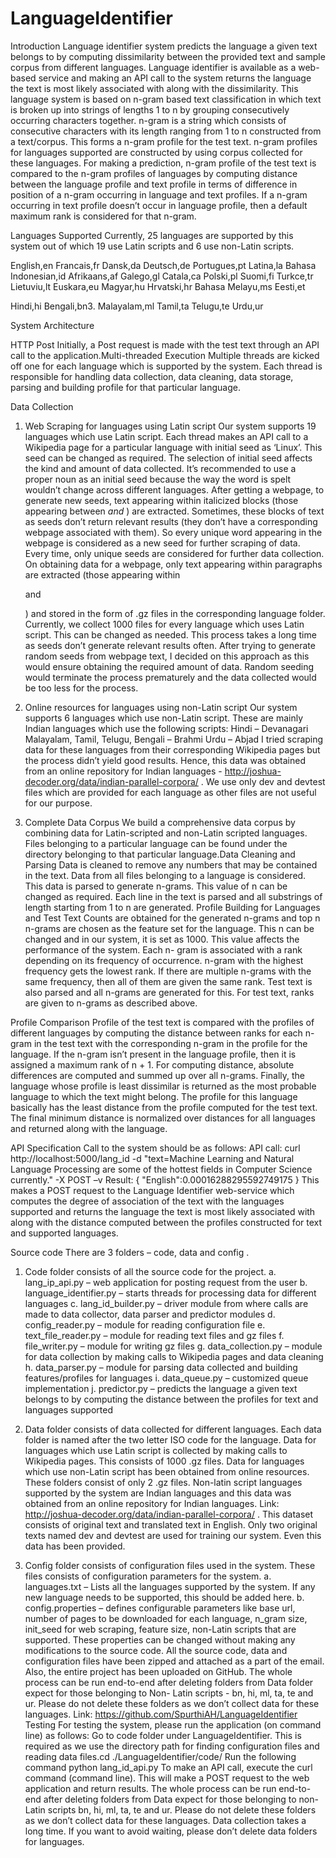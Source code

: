# LanguageIdentifier

Introduction
Language identifier system predicts the language a given text belongs to by computing dissimilarity between the
provided text and sample corpus from different languages. Language identifier is available as a web-based service
and making an API call to the system returns the language the text is most likely associated with along with the
dissimilarity.
This language system is based on n-gram based text classification in which text is broken up into strings of lengths 1
to n by grouping consecutively occurring characters together. n-gram is a string which consists of consecutive
characters with its length ranging from 1 to n constructed from a text/corpus. This forms a n-gram profile for the
test text. n-gram profiles for languages supported are constructed by using corpus collected for these languages. For
making a prediction, n-gram profile of the test text is compared to the n-gram profiles of languages by computing
distance between the language profile and text profile in terms of difference in position of a n-gram occurring in
language and text profiles. If a n-gram occurring in text profile doesn’t occur in language profile, then a default
maximum rank is considered for that n-gram.

Languages Supported
Currently, 25 languages are supported by this system out of which 19 use Latin scripts and 6 use non-Latin scripts.

English,en
Francais,fr
Dansk,da
Deutsch,de
Portugues,pt
Latina,la
Bahasa Indonesian,id
Afrikaans,af
Galego,gl
Catala,ca
Polski,pl
Suomi,fi
Turkce,tr
Lietuviu,lt
Euskara,eu
Magyar,hu
Hrvatski,hr
Bahasa Melayu,ms
Eesti,et

Hindi,hi
Bengali,bn3.
Malayalam,ml
Tamil,ta
Telugu,te
Urdu,ur

System Architecture

HTTP Post
Initially, a Post request is made with the test text through an API call to the application.Multi-threaded Execution
Multiple threads are kicked off one for each language which is supported by the system. Each thread is responsible
for handling data collection, data cleaning, data storage, parsing and building profile for that particular language.

Data Collection
1. Web Scraping for languages using Latin script
Our system supports 19 languages which use Latin script.
Each thread makes an API call to a Wikipedia page for a particular language with initial seed as ‘Linux’. This
seed can be changed as required. The selection of initial seed affects the kind and amount of data collected.
It’s recommended to use a proper noun as an initial seed because the way the word is spelt wouldn’t change
across different languages. After getting a webpage, to generate new seeds, text appearing within italicized
blocks (those appearing between <i> and </i>) are extracted. Sometimes, these blocks of text as seeds don’t
return relevant results (they don’t have a corresponding webpage associated with them). So every unique
word appearing in the webpage is considered as a new seed for further scraping of data. Every time, only
unique seeds are considered for further data collection. On obtaining data for a webpage, only text
appearing within paragraphs are extracted (those appearing within <p> and </p>) and stored in the form
of .gz files in the corresponding language folder. Currently, we collect 1000 files for every language which
uses Latin script. This can be changed as needed.
This process takes a long time as seeds don’t generate relevant results often. After trying to generate
random seeds from webpage text, I decided on this approach as this would ensure obtaining the required
amount of data. Random seeding would terminate the process prematurely and the data collected would
be too less for the process.

2. Online resources for languages using non-Latin script
Our system supports 6 languages which use non-Latin script. These are mainly Indian languages which use
the following scripts:
Hindi – Devanagari
Malayalam, Tamil, Telugu, Bengali – Brahmi
Urdu – Abjad
I tried scraping data for these languages from their corresponding Wikipedia pages but the process didn’t
yield good results. Hence, this data was obtained from an online repository for Indian languages -
http://joshua-decoder.org/data/indian-parallel-corpora/ . We use only dev and devtest files which are
provided for each language as other files are not useful for our purpose.

3. Complete Data Corpus
We build a comprehensive data corpus by combining data for Latin-scripted and non-Latin scripted
languages. Files belonging to a particular language can be found under the directory belonging to that
particular language.Data Cleaning and Parsing
Data is cleaned to remove any numbers that may be contained in the text. Data from all files belonging to a language
is considered. This data is parsed to generate n-grams. This value of n can be changed as required. Each line in the
text is parsed and all substrings of length starting from 1 to n are generated.
Profile Building for Languages and Test Text
Counts are obtained for the generated n-grams and top n n-grams are chosen as the feature set for the language.
This n can be changed and in our system, it is set as 1000. This value affects the performance of the system. Each n-
gram is associated with a rank depending on its frequency of occurrence. n-gram with the highest frequency gets
the lowest rank. If there are multiple n-grams with the same frequency, then all of them are given the same rank.
Test text is also parsed and all n-grams are generated for this. For test text, ranks are given to n-grams as described
above.

Profile Comparison
Profile of the test text is compared with the profiles of different languages by computing the distance between ranks
for each n-gram in the test text with the corresponding n-gram in the profile for the language. If the n-gram isn’t
present in the language profile, then it is assigned a maximum rank of n + 1. For computing distance, absolute
differences are computed and summed up over all n-grams.
Finally, the language whose profile is least dissimilar is returned as the most probable language to which the text
might belong. The profile for this language basically has the least distance from the profile computed for the test
text. The final minimum distance is normalized over distances for all languages and returned along with the language.

API Specification
Call to the system should be as follows:
API call:
curl http://localhost:5000/lang_id -d "text=Machine Learning and Natural Language Processing are some of the
hottest fields in Computer Science currently." -X POST –v
Result:
{
"English":0.00016288295592749175
}
This makes a POST request to the Language Identifier web-service which computes the degree of association of the
text with the languages supported and returns the language the text is most likely associated with along with the
distance computed between the profiles constructed for text and supported languages.

Source code
There are 3 folders – code, data and config .
1. Code folder consists of all the source code for the project.
  a. lang_ip_api.py – web application for posting request from the user
  b. language_identifier.py – starts threads for processing data for different languages
  c. lang_id_builder.py – driver module from where calls are made to data collector, data parser and
     predictor modules
  d. config_reader.py – module for reading configuration file
  e. text_file_reader.py – module for reading text files and gz files
  f. file_writer.py – module for writing gz files
  g. data_collection.py – module for data collection by making calls to Wikipedia pages and data cleaning
  h. data_parser.py – module for parsing data collected and building features/profiles for languages
  i. data_queue.py – customized queue implementation
  j. predictor.py – predicts the language a given text belongs to by computing the distance between the
           profiles for text and languages supported

2. Data folder consists of data collected for different languages. Each data folder is named after the two letter
  ISO code for the language. Data for languages which use Latin script is collected by making calls to Wikipedia
 pages. This consists of 1000 .gz files. Data for languages which use non-Latin script has been obtained from
online resources. These folders consist of only 2 .gz files.
Non-latin script languages supported by the system are Indian languages and this data was obtained from
an online repository for Indian languages. Link: http://joshua-decoder.org/data/indian-parallel-corpora/ .
This dataset consists of original text and translated text in English. Only two original texts named dev and
devtest are used for training our system. Even this data has been provided.

3. Config folder consists of configuration files used in the system. These files consists of configuration
  parameters for the system.
 a. languages.txt – Lists all the languages supported by the system. If any new language needs to be
  supported, this should be added here.
 b. config.properties – defines configurable parameters like base url, number of pages to be downloaded
  for each language, n_gram size, init_seed for web scraping, feature size, non-Latin scripts that are
 supported. These properties can be changed without making any modifications to the source code.
All the source code, data and configuration files have been zipped and attached as a part of the email. Also, the
entire project has been uploaded on GitHub.
The whole process can be run end-to-end after deleting folders from Data folder expect for those belonging to Non-
Latin scripts - bn, hi, ml, ta, te and ur. Please do not delete these folders as we don’t collect data for these languages.
Link: https://github.com/SpurthiAH/LanguageIdentifier
Testing
For testing the system, please run the application (on command line) as follows:
Go to code folder under LanguageIdentifier. This is required as we use the directory path for finding configuration
files and reading data files.cd ./LanguageIdentifier/code/
Run the following command
python lang_id_api.py
To make an API call, execute the curl command (command line). This will make a POST request to the web application
and return results.
The whole process can be run end-to-end after deleting folders from Data expect for those belonging to non-Latin
scripts bn, hi, ml, ta, te and ur. Please do not delete these folders as we don’t collect data for these languages.
Data collection takes a long time. If you want to avoid waiting, please don’t delete data folders for languages.
